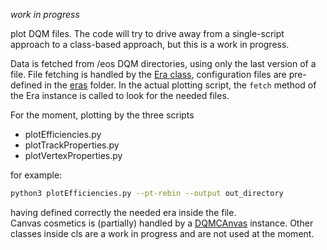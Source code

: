 *work in progress*

plot DQM files. The code will try to drive away from a single-script approach to a class-based approach, but this is a work in progress.

Data is fetched from /eos DQM directories, using only the last version of a file. File fetching is handled by the [Era class](cls/era.py), configuration files are pre-defined in the [eras](eras) folder.
In the actual plotting script, the ```fetch``` method of the Era instance is called to look for the needed files.

For the moment, plotting by the three scripts

- plotEfficiencies.py
- plotTrackProperties.py
- plotVertexProperties.py

for example:

```bash
python3 plotEfficiencies.py --pt-rebin --output out_directory
```

having defined correctly the needed era inside the file.  
Canvas cosmetics is (partially) handled by a [DQMCAnvas](cls/DQMCanvas.py) instance. Other classes inside cls are a work in progress and are not used at the moment.
